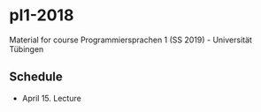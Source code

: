 # pl1-2018
Material for course Programmiersprachen 1 (SS 2019) - Universität Tübingen

## Schedule
- April 15. Lecture
